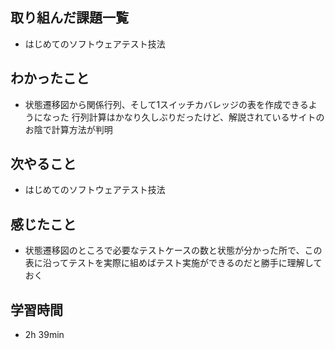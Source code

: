 ## 取り組んだ課題一覧
- はじめてのソフトウェアテスト技法
## わかったこと
- 状態遷移図から関係行列、そして1スイッチカバレッジの表を作成できるようになった
  行列計算はかなり久しぶりだったけど、解説されているサイトのお陰で計算方法が判明
## 次やること
- はじめてのソフトウェアテスト技法
## 感じたこと
- 状態遷移図のところで必要なテストケースの数と状態が分かった所で、この表に沿ってテストを実際に組めばテスト実施ができるのだと勝手に理解しておく
## 学習時間
- 2h 39min